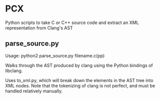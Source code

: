PCX
===========

Python scripts to take C or C++ source code and extract an XML representation from Clang's AST


parse_source.py
---------------

Usage: python2 parse_source.py filename.c(pp)

Walks through the AST produced by clang using the Python bindings of libclang.

Uses to_xml.py, which will break down the elements in the AST tree into XML nodes. Note that the tokenizing of clang is not perfect, and must be handled relatively manually.

